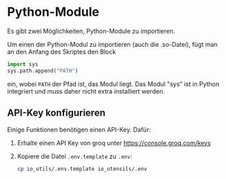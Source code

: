 # Python-Module

Es gibt zwei Möglichkeiten, Python-Module zu importieren.

Um einen der Python-Modul zu importieren (auch die .so-Datei), fügt man an den Anfang des Skriptes den Block

```python
import sys
sys.path.append("PATH")
```

ein, wobei `PATH` der Pfad ist, das Modul liegt.
Das Modul "sys" ist in Python integriert und muss daher nicht extra installiert werden.

## API-Key konfigurieren

Einige Funktionen benötigen einen API-Key. Dafür:

1. Erhalte einen API Key von groq unter https://console.groq.com/keys

2. Kopiere die Datei `.env.template` zu `.env`:
   ```bash
   cp io_utils/.env.template io_utensils/.env
   ```


